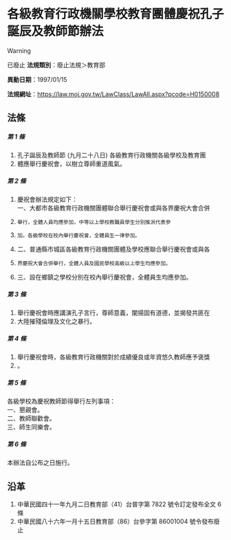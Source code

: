 # 各級教育行政機關學校教育團體慶祝孔子誕辰及教師節辦法


> [!WARNING]
> 已廢止
**法規類別**：廢止法規＞教育部

**異動日期**：1997/01/15  

**法規網址**：https://law.moj.gov.tw/LawClass/LawAll.aspx?pcode=H0150008



## 法條
##### 第 1 條
1. 孔子誕辰及教師節 (九月二十八日) 各級教育行政機關各級學校及教育團
1. 體應舉行慶祝會，以樹立尊師重道風氣。

##### 第 2 條
1. 慶祝會辦法規定如下：  
一、大都市各級教育行政機關團體聯合舉行慶祝會或與各界慶祝大會合併
1.     舉行，全體人員均應參加，中等以上學校教職員學生分別推派代表參
1.     加。各級學校在校內舉行慶祝會，全體員生一律參加。
1. 二、普通縣市城區各級教育行政機關團體及學校應聯合舉行慶祝會或與各
1.     界慶祝大會合併舉行，全體人員及國民學校高級以上學生均應參加。
1. 三、設在鄉鎮之學校分別在校內舉行慶祝會，全體員生均應參加。

##### 第 3 條
1. 舉行慶祝會時應講演孔子言行，尊師意義，闡揚固有道德，並揭發共匪在
1. 大陸摧殘倫理及文化之暴行。

##### 第 4 條
1. 舉行慶祝會時，各級教育行政機關對於成績優良或年資悠久教師應予褒獎
1. 。

##### 第 5 條
各級學校為慶祝教師節得舉行左列事項：  
一、懇親會。  
二、教師聯歡會。  
三、師生同樂會。

##### 第 6 條
本辦法自公布之日施行。

## 沿革
1. 中華民國四十一年九月二日教育部（41）台普字第 7822 號令訂定發布全文 6  條
1. 中華民國八十六年一月十五日教育部（86）台參字第 86001004 號令發布廢止
